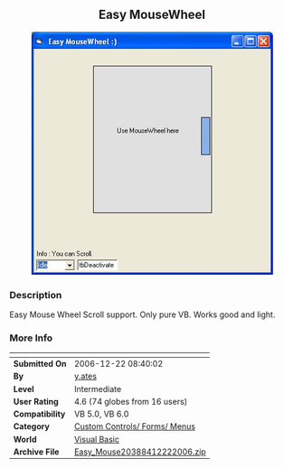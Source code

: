 ﻿<div align="center">

## Easy MouseWheel

<img src="PIC20061222835361235.jpg">
</div>

### Description

Easy Mouse Wheel Scroll support. Only pure VB. Works good and light.
 
### More Info
 


<span>             |<span>
---                |---
**Submitted On**   |2006-12-22 08:40:02
**By**             |[y\.ates](https://github.com/Planet-Source-Code/PSCIndex/blob/master/ByAuthor/y-ates.md)
**Level**          |Intermediate
**User Rating**    |4.6 (74 globes from 16 users)
**Compatibility**  |VB 5\.0, VB 6\.0
**Category**       |[Custom Controls/ Forms/  Menus](https://github.com/Planet-Source-Code/PSCIndex/blob/master/ByCategory/custom-controls-forms-menus__1-4.md)
**World**          |[Visual Basic](https://github.com/Planet-Source-Code/PSCIndex/blob/master/ByWorld/visual-basic.md)
**Archive File**   |[Easy\_Mouse20388412222006\.zip](https://github.com/Planet-Source-Code/y-ates-easy-mousewheel__1-67440/archive/master.zip)








